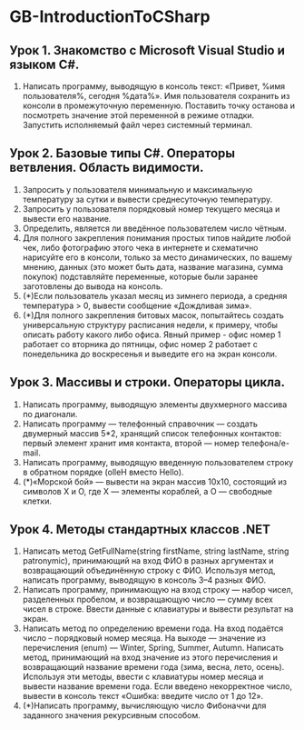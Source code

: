 # GB-IntroductionToCSharp
## Урок 1. Знакомство с Microsoft Visual Studio и языком C#.
1. Написать программу, выводящую в консоль текст: «Привет, %имя пользователя%, сегодня %дата%». Имя пользователя сохранить из консоли в промежуточную переменную. Поставить точку останова и посмотреть значение этой переменной в режиме отладки. Запустить исполняемый файл через системный терминал.

## Урок 2. Базовые типы C#. Операторы ветвления. Область видимости.
1. Запросить у пользователя минимальную и максимальную температуру за сутки и вывести среднесуточную температуру.
2. Запросить у пользователя порядковый номер текущего месяца и вывести его название.
3. Определить, является ли введённое пользователем число чётным.
4. Для полного закрепления понимания простых типов найдите любой чек, либо фотографию этого чека в интернете и схематично нарисуйте его в консоли, только за место динамических, по вашему мнению, данных (это может быть дата, название магазина, сумма покупок) подставляйте переменные, которые были заранее заготовлены до вывода на консоль.
5. (*)Если пользователь указал месяц из зимнего периода, а средняя температура > 0, вывести сообщение «Дождливая зима».
6. (*)Для полного закрепления битовых масок, попытайтесь создать универсальную структуру расписания недели, к примеру, чтобы описать работу какого либо офиса. Явный пример - офис номер 1 работает со вторника до пятницы, офис номер 2 работает с понедельника до воскресенья и выведите его на экран консоли.

## Урок 3. Массивы и строки. Операторы цикла.
1. Написать программу, выводящую элементы двухмерного массива по диагонали.
2. Написать программу — телефонный справочник — создать двумерный массив 5*2, хранящий список телефонных контактов: первый элемент хранит имя контакта, второй — номер телефона/e-mail.
3. Написать программу, выводящую введенную пользователем строку в обратном порядке (olleH вместо Hello).
4. (*)«Морской бой» — вывести на экран массив 10х10, состоящий из символов X и O, где Х — элементы кораблей, а О — свободные клетки.

## Урок 4. Методы стандартных классов .NET
1. Написать метод GetFullName(string firstName, string lastName, string patronymic), принимающий на вход ФИО в разных аргументах и возвращающий объединённую строку с ФИО. Используя метод, написать программу, выводящую в консоль 3–4 разных ФИО.
2. Написать программу, принимающую на вход строку — набор чисел, разделенных пробелом, и возвращающую число — сумму всех чисел в строке. Ввести данные с клавиатуры и вывести результат на экран.
3. Написать метод по определению времени года. На вход подаётся число – порядковый номер месяца. На выходе — значение из перечисления (enum) — Winter, Spring, Summer, Autumn. Написать метод, принимающий на вход значение из этого перечисления и возвращающий название времени года (зима, весна, лето, осень). Используя эти методы, ввести с клавиатуры номер месяца и вывести название времени года. Если введено некорректное число, вывести в консоль текст «Ошибка: введите число от 1 до 12».
4. (*)Написать программу, вычисляющую число Фибоначчи для заданного значения рекурсивным способом.
